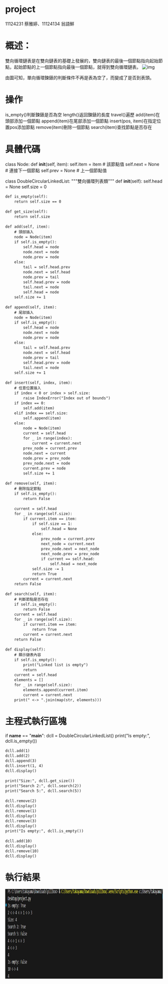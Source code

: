 # project
11124231 蔡雅婷、11124134 翁語鮮
# 概述：
雙向循環鏈表是在雙向鏈表的基礎上發展的，雙向鏈表的最後一個節點指向起始節點，起始節點的上一個節點指向最後一個節點，就得到雙向循環鏈表。
<img width="703" height="240" alt="img" src="" />

由圖可知，單向循環鍊錶的判斷條件不再是表為空了，而變成了是否到表頭。

# 操作
is_empty()判斷鍊錶是否為空
length()返回鍊錶的長度
travel()遍歷
add(item)在頭部添加一個節點
append(item)在尾部添加一個節點
insert(pos, item)在指定位置pos添加節點
remove(item)刪除一個節點
search(item)查找節點是否存在

# 具體代碼

class Node:
    def __init__(self, item):
        self.item = item  # 該節點值
        self.next = None  # 連接下一個節點
        self.prev = None  # 上一個節點值

class DoubleCircularLinkedList:
    """雙向循環列表類"""
    def __init__(self):
        self.head = None
        self.size = 0

    def is_empty(self):
        return self.size == 0

    def get_size(self):
        return self.size

    def add(self, item):
        # 頭部插入
        node = Node(item)
        if self.is_empty():
            self.head = node
            node.next = node
            node.prev = node
        else:
            tail = self.head.prev
            node.next = self.head
            node.prev = tail
            self.head.prev = node
            tail.next = node
            self.head = node
        self.size += 1

    def append(self, item):
        # 尾部插入
        node = Node(item)
        if self.is_empty():
            self.head = node
            node.next = node
            node.prev = node
        else:
            tail = self.head.prev
            node.next = self.head
            node.prev = tail
            self.head.prev = node
            tail.next = node
        self.size += 1

    def insert(self, index, item):
        # 任意位置插入
        if index < 0 or index > self.size:
            raise IndexError("Index out of bounds")
        if index == 0:
            self.add(item)
        elif index == self.size:
            self.append(item)
        else:
            node = Node(item)
            current = self.head
            for _ in range(index):
                current = current.next
            prev_node = current.prev
            node.next = current
            node.prev = prev_node
            prev_node.next = node
            current.prev = node
            self.size += 1

    def remove(self, item):
        # 刪除指定節點
        if self.is_empty():
            return False

        current = self.head
        for _ in range(self.size):
            if current.item == item:
                if self.size == 1:
                    self.head = None
                else:
                    prev_node = current.prev
                    next_node = current.next
                    prev_node.next = next_node
                    next_node.prev = prev_node
                    if current == self.head:
                        self.head = next_node
                self.size -= 1
                return True
            current = current.next
        return False

    def search(self, item):
        # 判斷節點是否存在
        if self.is_empty():
            return False
        current = self.head
        for _ in range(self.size):
            if current.item == item:
                return True
            current = current.next
        return False

    def display(self):
        # 顯示鏈表內容
        if self.is_empty():
            print("Linked list is empty")
            return
        current = self.head
        elements = []
        for _ in range(self.size):
            elements.append(current.item)
            current = current.next
        print(" <-> ".join(map(str, elements)))

# 主程式執行區塊

if __name__ == "__main__":
    dcll = DoubleCircularLinkedList()
    print("Is empty:", dcll.is_empty())

    dcll.add(1)
    dcll.add(2)
    dcll.append(3)
    dcll.insert(1, 4)
    dcll.display()

    print("Size:", dcll.get_size())
    print("Search 2:", dcll.search(2))
    print("Search 5:", dcll.search(5))

    dcll.remove(2)
    dcll.display()
    dcll.remove(1)
    dcll.display()
    dcll.remove(3)
    dcll.display()
    print("Is empty:", dcll.is_empty())

    dcll.add(10)
    dcll.display()
    dcll.remove(10)
    dcll.display()
    
# 執行結果
<img width="1502" height="286" alt="執行結果" src="result.png" />
